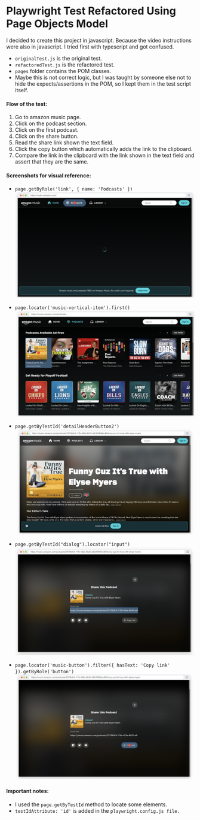 # Playwright Test Refactored Using Page Objects Model 

I decided to create this project in javascript. Because the video instructions were also in javascript. I tried first with typescript and got confused. 

- `originalTest.js` is the original test. 
- `refactoredTest.js` is the refactored test.
- `pages` folder contains the POM classes.
- Maybe this is not correct logic, but I was taught by someone else not to hide the expects/assertions in the POM, so I kept them in the test script itself.

#### Flow of the test:

1. Go to amazon music page. 
2. Click on the podcast section. 
3. Click on the first podcast.
4. Click on the share button. 
5. Read the share link shown the text field.
6. Click the copy button which automatically adds the link to the clipboard.
7. Compare the link in the clipboard with the link shown in the text field and assert that they are the same.

#### Screenshots for visual reference:

- `page.getByRole('link', { name: 'Podcasts' })`<img src="./screenshots/1.png">

- `page.locator('music-vertical-item').first()` <img src="./screenshots/2.png">
- `page.getByTestId('detailHeaderButton2')`<img src="./screenshots/3.png">
- `page.getByTestId("dialog").locator("input")`<img src="./screenshots/4.png">
- `page.locator('music-button').filter({ hasText: 'Copy link' }).getByRole('button')`<img src="./screenshots/5.png">

#### Important notes:
- I used the `page.getByTestId` method to locate some elements.
- `testIdAttribute: 'id'` is added in the `playwright.config.js file.`